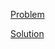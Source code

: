 [Problem](https://leetcode.com/problems/power-of-two)

[Solution](https://leetcode.com/problems/power-of-two/solutions/3378744/231-power-of-two-simple-solution)

